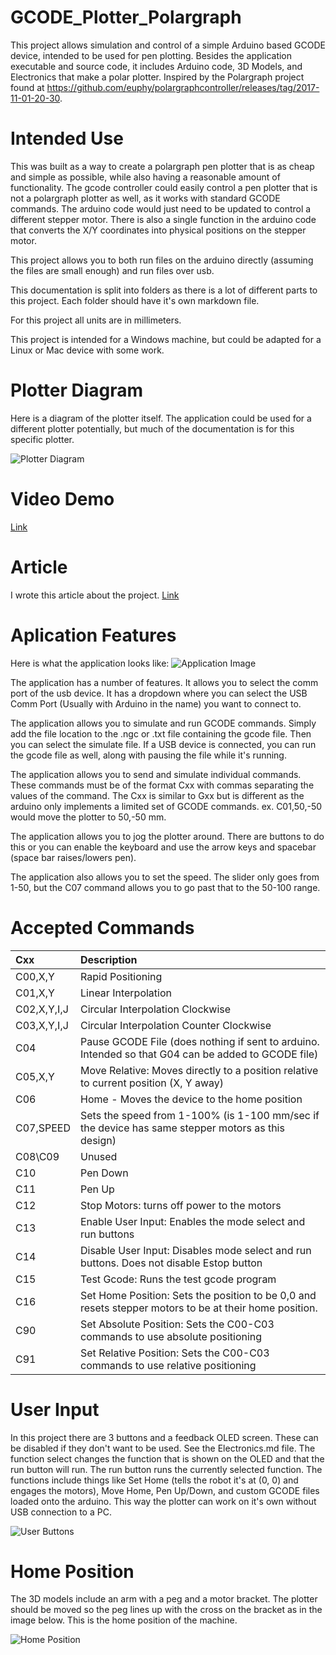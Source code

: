 # GCODE_Plotter_Polargraph
This project allows simulation and control of a simple Arduino based GCODE device, intended to be used for pen plotting. Besides the application executable and source code, it includes Arduino code, 3D Models, and Electronics that make a polar plotter. Inspired by the Polargraph project found at https://github.com/euphy/polargraphcontroller/releases/tag/2017-11-01-20-30. 

# Intended Use
This was built as a way to create a polargraph pen plotter that is as cheap and simple as possible, while also having a reasonable amount of functionality. The gcode controller could easily control a pen plotter that is not a polargraph plotter as well, as it works with standard GCODE commands. The arduino code would just need to be updated to control a different stepper motor. There is also a single function in the arduino code that converts the X/Y coordinates into physical positions on the stepper motor. 

This project allows you to both run files on the arduino directly (assuming the files are small enough) and run files over usb.

This documentation is split into folders as there is a lot of different parts to this project. Each folder should have it's own markdown file.

For this project all units are in millimeters. 

This project is intended for a Windows machine, but could be adapted for a Linux or Mac device with some work.

# Plotter Diagram 
Here is a diagram of the plotter itself. The application could be used for a different plotter potentially, but much of the documentation is for this specific plotter.

![Plotter Diagram](PlotterDiagram.png)

# Video Demo
[Link](https://youtu.be/lAycF0MGN9o)

# Article
I wrote this article about the project.
[Link](https://hackaday.io/page/399635-another-polar-plotter-project)

# Aplication Features
Here is what the application looks like:
![Application Image](ApplicationImage.png)

The application has a number of features. It allows you to select the comm port of the usb device. It has a dropdown where you can select the USB Comm Port (Usually with Arduino in the name) you want to connect to.

The application allows you to simulate and run GCODE commands. Simply add the file location to the .ngc or .txt file containing the gcode file. Then you can select the simulate file. If a USB device is connected, you can run the gcode file as well, along with pausing the file while it's running.

The application allows you to send and simulate individual commands. These commands must be of the format Cxx with commas separating the values of the command. The Cxx is similar to Gxx but is different as the arduino only implements a limited set of GCODE commands. ex. C01,50,-50 would move the plotter to 50,-50 mm.

The application allows you to jog the plotter around. There are buttons to do this or you can enable the keyboard and use the arrow keys and spacebar (space bar raises/lowers pen).

The application also allows you to set the speed. The slider only goes from 1-50, but the C07 command allows you to go past that to the 50-100 range.

# Accepted Commands
| Cxx | Description |
| :------------- | :---------- |
| C00,X,Y | Rapid Positioning |
| C01,X,Y | Linear Interpolation |
| C02,X,Y,I,J | Circular Interpolation Clockwise |
| C03,X,Y,I,J | Circular Interpolation Counter Clockwise |
| C04 | Pause GCODE File (does nothing if sent to arduino. Intended so that G04 can be added to GCODE file) |
| C05,X,Y | Move Relative: Moves directly to a position relative to current position (X, Y away) |
| C06 | Home - Moves the device to the home position |
| C07,SPEED | Sets the speed from 1-100% (is 1-100 mm/sec if the device has same stepper motors as this design) |
| C08\C09 | Unused |
| C10 | Pen Down |
| C11 | Pen Up |
| C12 | Stop Motors: turns off power to the motors |
| C13 | Enable User Input: Enables the mode select and run buttons |
| C14 | Disable User Input: Disables mode select and run buttons. Does not disable Estop button |
| C15 | Test Gcode: Runs the test gcode program |
| C16 | Set Home Position: Sets the position to be 0,0 and resets stepper motors to be at their home position. |
| C90 | Set Absolute Position: Sets the C00-C03 commands to use absolute positioning |
| C91 | Set Relative Position: Sets the C00-C03 commands to use relative positioning |


# User Input
In this project there are 3 buttons and a feedback OLED screen. These can be disabled if they don't want to be used. See the Electronics.md file. The function select changes the function that is shown on the OLED and that the run button will run. The run button runs the currently selected function. The functions include things like Set Home (tells the robot it's at (0, 0) and engages the motors), Move Home, Pen Up/Down, and custom GCODE files loaded onto the arduino. This way the plotter can work on it's own without USB connection to a PC.

![User Buttons](UserButtons.png)

# Home Position
The 3D models include an arm with a peg and a motor bracket. The plotter should be moved so the peg lines up with the cross on the bracket as in the image below. This is the home position of the machine.

![Home Position](HomePosition.png)


